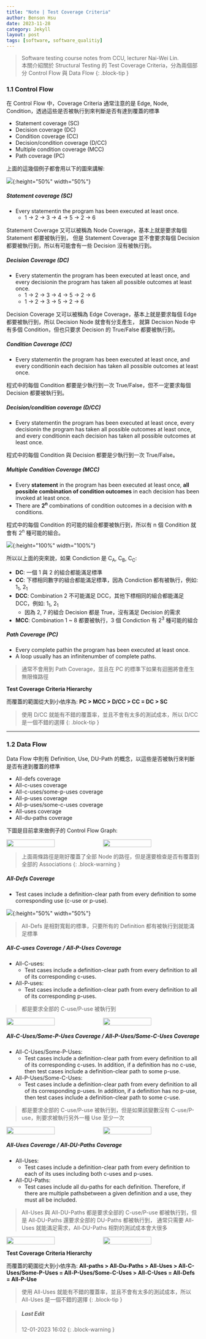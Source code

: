 ```yaml
---
title: "Note | Test Coverage Criteria"
author: Benson Hsu
date: 2023-11-28
category: Jekyll
layout: post
tags: [software, software_qualitiy]
---
```


> Software testing course notes from CCU, lecturer Nai-Wei Lin.  
> 本關介紹關於 Structural Testing 的 Test Coverage Criteria，分為兩個部分 Control Flow 與 Data Flow 
{: .block-tip }

### 1.1 Control Flow

在 Control Flow 中，Coverage Criteria 通常注意的是 Edge, Node, Condition，透過這些是否被執行到來判斷是否有達到覆蓋的標準

-   Statement coverage (SC)
-   Decision coverage (DC)
-   Condition coverage (CC)
-   Decision/condition coverage (D/CC)
-   Multiple condition coverage (MCC)
-   Path coverage (PC)

上面的這幾個例子都會用以下的圖來講解:

![](../assets/image/2023-11-28-test_coverage_criteria/1.png){:height="50%" width="50%"}

##### Statement coverage (SC)

-   Every statementin the program has been executed at least once.
    -   1 -> 2 -> 3 -> 4 -> 5 -> 2 -> 6

Statement Coverage 又可以被稱為 Node Coverage，基本上就是要求每個 Statement 都要被執行到，
但是 Statement Coverage 並不會要求每個 Decision 都要被執行到，所以有可能會有一些 Decision 沒有被執行到。

##### Decision Coverage (DC)

-   Every statementin the program has been executed at least once, 
and every decisionin the program has taken all possible outcomes at least once.
    -   1 -> 2 -> 3 -> 4 -> 5 -> 2 -> 6
    -   1 -> 2 -> 3 -> 5 -> 2 -> 6

Decision Coverage 又可以被稱為 Edge Coverage，基本上就是要求每個 Edge 都要被執行到，所以 Decision Node 就會有分支產生，
就算 Decision Node 中有多個 Condition，但也只要求 Decision 的 True/False 都要被執行到。

##### Condition Coverage (CC)

-   Every statementin the program has been executed at least once, 
and every conditionin each decision has taken all possible outcomes at least once.

程式中的每個 Condition 都要是少執行到一次 True/False，但不一定要求每個 Decision 都要被執行到。

##### Decision/condition coverage (D/CC)

-   Every statementin the program has been executed at least once, 
every decisionin the program has taken all possible outcomes at least once, 
and every conditionin each decision has taken all possible outcomes at least once.

程式中的每個 Condition 與 Decision 都要是少執行到一次 True/False。

##### Multiple Condition Coverage (MCC)

-   Every **statement** in the program has been executed at least once, 
**all possible combination of condition outcomes** in each decision has been invoked at least once.
-   There are **2<sup>n</sup>** combinations of condition outcomes in a decision with **n** conditions.

程式中的每個 Condition 的可能的組合都要被執行到，所以有 n 個 Condition 就會有 2<sup>n</sup> 種可能的組合。

![](../assets/image/2023-11-28-test_coverage_criteria/2.png){:height="100%" width="100%"}

所以以上面的突來說，如果 Condiction 是 C<sub>A</sub>, C<sub>B</sub>, C<sub>C</sub>:
-   **DC**: 一個 1 與 2 的組合都能滿足標準
-   **CC**: 下標相同數字的組合都能滿足標準，因為 Condiction 都有被執行，例如: 1<sub>1</sub>, 2<sub>1</sub>
-   **DCC**: Combination 2 不可能滿足 DCC，其他下標相同的組合都能滿足 DCC，例如: 1<sub>1</sub>, 2<sub>1</sub>
    -   因為 2, 7 的組合 Decision 都是 True，沒有滿足 Decision 的需求
-   **MCC**: Combination 1 ~ 8 都要被執行，3 個 Condiction 有 2<sup>3</sup> 種可能的組合

##### Path Coverage (PC)

-   Every complete pathin the program has been executed at least once.
-   A loop usually has an infinitenumber of complete paths.

> 通常不會用到 Path Coverage，並且在 PC 的標準下如果有迴圈將會產生無限條路徑

**Test Coverage Criteria Hierarchy**

而覆蓋的範圍從大到小依序為: **PC > MCC > D/CC > CC = DC > SC**

> 使用 D/CC 就能有不錯的覆蓋率，並且不會有太多的測試成本，所以 D/CC 是一個不錯的選擇
{: .block-tip }

---

### 1.2 Data Flow

Data Flow 中則有 Definition, Use, DU-Path 的概念，以這些是否被執行來判斷是否有達到覆蓋的標準

-   All-defs coverage
-   All-c-uses coverage
-   All-c-uses/some-p-uses coverage
-   All-p-uses coverage
-   All-p-uses/some-c-uses coverage
-   All-uses coverage
-   All-du-paths coverage

下圖是目前拿來做例子的 Control Flow Graph:

<div style="display: flex; flex-direction: row; align-items: center;">
    <img src="../assets/image/2023-11-25-method_level_structural_unit_testing/10.png" 
    width="50%" height="50%">
    <img src="../assets/image/2023-11-25-method_level_structural_unit_testing/11.png" 
    width="50%" height="50%">
</div>

> 上面兩條路徑是剛好覆蓋了全部 Node 的路徑，但是還要檢查是否有覆蓋到全部的 Associations
{: .block-warning }

##### All-Defs Coverage

-   Test cases include a definition-clear path from every definition to some corresponding use (c-use or p-use).

![](../assets/image/2023-11-28-test_coverage_criteria/3.png){:height="50%" width="50%"}

> All-Defs 是相對寬鬆的標準，只要所有的 Definition 都有被執行到就能滿足標準

##### All-C-uses Coverage / All-P-Uses Coverage

-   All-C-uses:
    -   Test cases include a definition-clear path from every definition to all of its corresponding c-uses.
-   All-P-uses:
    -   Test cases include a definition-clear path from every definition to all of its corresponding p-uses.

> 都是要求全部的 C-use/P-use 被執行到

<div style="display: flex; flex-direction: row; align-items: center;">
    <img src="../assets/image/2023-11-28-test_coverage_criteria/4.png" 
    width="50%" height="50%">
    <img src="../assets/image/2023-11-28-test_coverage_criteria/5.png" 
    width="50%" height="50%">
</div>

##### All-C-Uses/Some-P-Uses Coverage / All-P-Uses/Some-C-Uses Coverage

-   All-C-Uses/Some-P-Uses:
    -   Test cases include a definition-clear path from every definition to all of its corresponding c-uses. 
    In addition, if a definition has no c-use, then test cases include a definition-clear path to some p-use.
-   All-P-Uses/Some-C-Uses:
    -   Test cases include a definition-clear path from every definition to all of its corresponding p-uses. 
    In addition, if a definition has no p-use, then test cases include a definition-clear path to some c-use.

> 都是要求全部的 C-use/P-use 被執行到，但是如果該變數沒有 C-use/P-use，則要求被執行另外一種 Use 至少一次

<div style="display: flex; flex-direction: row; align-items: center;">
    <img src="../assets/image/2023-11-28-test_coverage_criteria/6.png" 
    width="50%" height="50%">
    <img src="../assets/image/2023-11-28-test_coverage_criteria/7.png" 
    width="50%" height="50%">
</div>

##### All-Uses Coverage / All-DU-Paths Coverage

-   All-Uses:
    -   Test cases include a definition-clear path from every definition to each of its uses including both c-uses and p-uses.
-   All-DU-Paths:
    -   Test cases include all du-paths for each definition. Therefore, if there are multiple pathsbetween a given definition and a use, 
    they must all be included.

> All-Uses 與 All-DU-Paths 都是要求全部的 C-use/P-use 都被執行到，但是 All-DU-Paths 還要求全部的 DU-Paths 都被執行到，
> 通常只需要 All-Uses 就能滿足需求，All-DU-Paths 相對的測試成本會大很多

<div style="display: flex; flex-direction: row; align-items: center;">
    <img src="../assets/image/2023-11-28-test_coverage_criteria/8.png" 
    width="50%" height="50%">
    <img src="../assets/image/2023-11-28-test_coverage_criteria/9.png" 
    width="50%" height="50%">
</div>

**Test Coverage Criteria Hierarchy**

而覆蓋的範圍從大到小依序為: **All-paths > All-Du-Paths > All-Uses > All-C-Uses/Some-P-Uses = All-P-Uses/Some-C-Uses > All-C-Uses = All-Defs = All-P-Use**

> 使用 All-Uses 就能有不錯的覆蓋率，並且不會有太多的測試成本，所以 All-Uses 是一個不錯的選擇
{: .block-tip }

> ##### Last Edit
> 12-01-2023 16:02 
{: .block-warning }